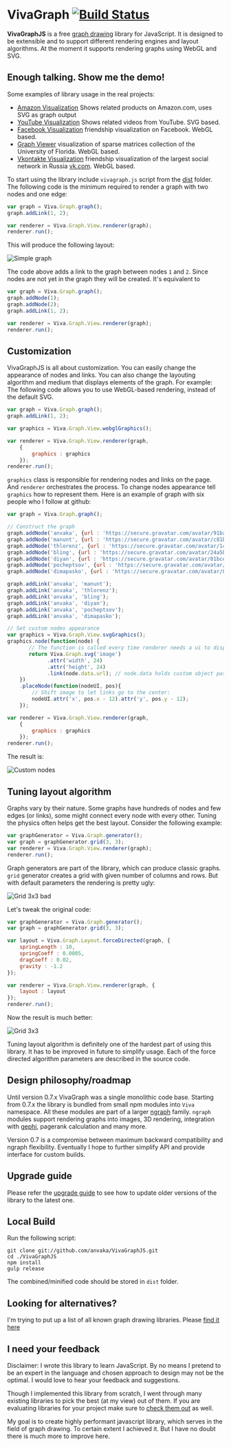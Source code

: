 VivaGraph [![Build Status](https://travis-ci.org/anvaka/VivaGraphJS.svg)](https://travis-ci.org/anvaka/VivaGraphJS)
==================================================
**VivaGraphJS** is a free [graph drawing](http://en.wikipedia.org/wiki/Graph_drawing)
library for JavaScript. It is designed to be extensible and to support different
rendering engines and layout algorithms. At the moment it supports rendering
graphs using WebGL and SVG.

Enough talking. Show me the demo!
----------------------------------------------------
Some examples of library usage in the real projects:

* [Amazon Visualization](http://www.yasiv.com/amazon#/Search?q=graph%20drawing&category=Books&lang=US) Shows related products on Amazon.com, uses SVG as graph output
* [YouTube Visualization](http://www.yasiv.com/youtube#/Search?q=write%20in%20c) Shows related videos from YouTube. SVG based.
* [Facebook Visualization](http://www.yasiv.com/facebook) friendship visualization on Facebook. WebGL based.
* [Graph Viewer](http://www.yasiv.com/graphs#Bai/rw496) visualization of sparse matrices collection of the University of Florida. WebGL based.
* [Vkontakte Visualization](http://www.yasiv.com/vk) friendship visualization of the largest social network in Russia [vk.com](https://vk.com). WebGL based.

To start using the library include `vivagraph.js` script from the [dist](https://github.com/anvaka/VivaGraphJS/tree/master/dist)
folder. The following code is the minimum required to render a graph with two nodes and one edge:

```javascript
var graph = Viva.Graph.graph();
graph.addLink(1, 2);

var renderer = Viva.Graph.View.renderer(graph);
renderer.run();
```

This will produce the following layout:

![Simple graph](https://github.com/anvaka/VivaGraphJS/raw/master/packages/Images/mingraph.png)

The code above adds a link to the graph between nodes `1` and `2`. Since nodes
are not yet in the graph they will be created. It's equivalent to

```javascript
var graph = Viva.Graph.graph();
graph.addNode(1);
graph.addNode(2);
graph.addLink(1, 2);

var renderer = Viva.Graph.View.renderer(graph);
renderer.run();
```

Customization
----------------------------------------------------
VivaGraphJS is all about customization. You can easily change the appearance of
nodes and links. You can also change the layouting algorithm and medium that
displays elements of the graph. For example: The following code allows you to
use WebGL-based rendering, instead of the default SVG.

```javascript
var graph = Viva.Graph.graph();
graph.addLink(1, 2);

var graphics = Viva.Graph.View.webglGraphics();

var renderer = Viva.Graph.View.renderer(graph,
    {
        graphics : graphics
    });
renderer.run();
```

`graphics` class is responsible for rendering nodes and links on the page. And `renderer` orchestrates the process. To change nodes appearance tell `graphics` how to represent them. Here is an example of graph with six people who I follow at github:

```javascript
var graph = Viva.Graph.graph();

// Construct the graph
graph.addNode('anvaka', {url : 'https://secure.gravatar.com/avatar/91bad8ceeec43ae303790f8fe238164b'});
graph.addNode('manunt', {url : 'https://secure.gravatar.com/avatar/c81bfc2cf23958504617dd4fada3afa8'});
graph.addNode('thlorenz', {url : 'https://secure.gravatar.com/avatar/1c9054d6242bffd5fd25ec652a2b79cc'});
graph.addNode('bling', {url : 'https://secure.gravatar.com/avatar/24a5b6e62e9a486743a71e0a0a4f71af'});
graph.addNode('diyan', {url : 'https://secure.gravatar.com/avatar/01bce7702975191fdc402565bd1045a8?'});
graph.addNode('pocheptsov', {url : 'https://secure.gravatar.com/avatar/13da974fc9716b42f5d62e3c8056c718'});
graph.addNode('dimapasko', {url : 'https://secure.gravatar.com/avatar/8e587a4232502a9f1ca14e2810e3c3dd'});

graph.addLink('anvaka', 'manunt');
graph.addLink('anvaka', 'thlorenz');
graph.addLink('anvaka', 'bling');
graph.addLink('anvaka', 'diyan');
graph.addLink('anvaka', 'pocheptsov');
graph.addLink('anvaka', 'dimapasko');

// Set custom nodes appearance
var graphics = Viva.Graph.View.svgGraphics();
graphics.node(function(node) {
       // The function is called every time renderer needs a ui to display node
       return Viva.Graph.svg('image')
             .attr('width', 24)
             .attr('height', 24)
             .link(node.data.url); // node.data holds custom object passed to graph.addNode();
    })
    .placeNode(function(nodeUI, pos){
        // Shift image to let links go to the center:
        nodeUI.attr('x', pos.x - 12).attr('y', pos.y - 12);
    });

var renderer = Viva.Graph.View.renderer(graph,
    {
        graphics : graphics
    });
renderer.run();
```

The result is:

![Custom nodes](https://github.com/anvaka/VivaGraphJS/raw/master/packages/Images/customNode.png)


Tuning layout algorithm
----------------------------------------------------
Graphs vary by their nature. Some graphs have hundreds of nodes and few edges (or links), some might connect every node with every other. Tuning the physics often helps get the best layout.
Consider the following example:

```javascript
var graphGenerator = Viva.Graph.generator();
var graph = graphGenerator.grid(3, 3);
var renderer = Viva.Graph.View.renderer(graph);
renderer.run();
```

Graph generators are part of the library, which can produce classic graphs.
`grid` generator creates a grid with given number of columns and rows. But with
default parameters the rendering is pretty ugly:

![Grid 3x3 bad](https://github.com/anvaka/VivaGraphJS/raw/master/packages/Images/gridBad.png)

Let's tweak the original code:

```javascript
var graphGenerator = Viva.Graph.generator();
var graph = graphGenerator.grid(3, 3);

var layout = Viva.Graph.Layout.forceDirected(graph, {
    springLength : 10,
    springCoeff : 0.0005,
    dragCoeff : 0.02,
    gravity : -1.2
});

var renderer = Viva.Graph.View.renderer(graph, {
    layout : layout
});
renderer.run();
```

Now the result is much better:

![Grid 3x3](https://github.com/anvaka/VivaGraphJS/raw/master/packages/Images/gridGood.png)

Tuning layout algorithm is definitely one of the hardest part of using this library.
It has to be improved in future to simplify usage. Each of the force directed
algorithm parameters are described in the source code.

Design philosophy/roadmap
-------------------------

Until version 0.7.x VivaGraph was a single monolithic code base. Starting from
0.7.x the library is bundled from small npm modules into `Viva` namespace.
All these modules are part of a larger [ngraph](https://github.com/anvaka/ngraph)
family. `ngraph` modules support rendering graphs into images, 3D rendering,
integration with [gephi](https://gephi.org/), pagerank calculation and many more.

Version 0.7 is a compromise between maximum backward compatibility and ngraph
flexibility. Eventually I hope to further simplify API and provide interface
for custom builds.

Upgrade guide
-------------

Please refer the [upgrade guide](https://github.com/anvaka/VivaGraphJS/blob/master/docs/upgrade_guide.md) to see how to update older versions of the library to the latest one.

Local Build
-----------
Run the following script:
```
git clone git://github.com/anvaka/VivaGraphJS.git
cd ./VivaGraphJS
npm install
gulp release
```
The combined/minified code should be stored in ```dist``` folder.

Looking for alternatives?
-------------------------

I'm trying to put up a list of all known graph drawing libraries.
Please [find it here](http://anvaka.github.io/graph-drawing-libraries/#/all)

I need your feedback
----------------------------------------------------
Disclaimer: I wrote this library to learn JavaScript. By no means I pretend to
be an expert in the language and chosen approach to design may not be the optimal.
I would love to hear your feedback and suggestions.

Though I implemented this library from scratch, I went through many existing
libraries to pick the best (at my view) out of them. If you are evaluating libraries
for your project make sure to [check them out](http://anvaka.github.io/graph-drawing-libraries/#/all)
as well.

My goal is to create highly performant javascript library, which serves in the
field of graph drawing. To certain extent I achieved it. But I have no doubt
there is much more to improve here.
